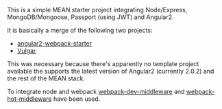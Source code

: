 This is a simple MEAN starter project integrating Node/Express, MongoDB/Mongoose, Passport (using JWT) and Angular2.

It is basically a merge of the following two projects:
- [angular2-webpack-starter](https://github.com/AngularClass/angular2-webpack-starter)
- [Vulgar](https://github.com/datatypevoid/vulgar)

This was necessary because there's apparently no template project available the supports the latest version of Angular2 (currently 2.0.2) and the rest of the MEAN stack.

To integrate node and webpack [webpack-dev-middleware](https://github.com/webpack/webpack-dev-middleware) and [webpack-hot-middleware](https://github.com/glenjamin/webpack-hot-middleware) have been used.
